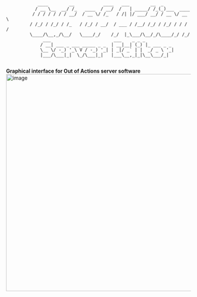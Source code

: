 ```
            ____        __           ____   ___        __  _           
           / __ \__  __/ /_   ____  / __/  /   | _____/ /_(_)___  ____ 
          / / / / / / / __/  / __ \/ /_   / /| |/ ___/ __/ / __ \/ __ \
         / /_/ / /_/ / /_   / /_/ / __/  / ___ / /__/ /_/ / /_/ / / / /
         \____/\__,_/\__/   \____/_/    /_/  |_\___/\__/_/\____/_/ /_/                                                             
              ___                        ___    _ _ _           
             / __| ___ _ ___ _____ _ _  | __|__| (_) |_ ___ _ _ 
             \__ \/ -_) '_\ V / -_) '_| | _|/ _` | |  _/ _ \ '_|
             |___/\___|_|  \_/\___|_|   |___\__,_|_|\__\___/_|  
                                                   
```

**Graphical interface for Out of Actions server software**
<img width="710" height="593" alt="image" src="https://github.com/user-attachments/assets/89c53776-895f-495b-ae44-20d0a32e90ba" />
